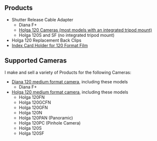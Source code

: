 ## Products

- Shutter Release Cable Adapter
  - Diana F+
  - [Holga 120 Cameras (most models with an integrated tripod mount)](holga-120-adapter)
  - Holga 120S and SF (no integrated tripod mount)
- Holga 120 Replacement Back Clips
- [Index Card Holder for 120 Format Film](index-card-holder)

## Supported Cameras
I make and sell a variety of Products for the following Cameras:

- [Diana 120 medium format camera](https://en.wikipedia.org/wiki/Diana_(camera)), including these models
  - Diana F+
- [Holga 120 medium format camera](https://en.wikipedia.org/wiki/Holga), including these models
  - Holga 120FN
  - Holga 120GCFN
  - Holga 120GFN
  - Holga 120N
  - Holga 120PAN (Panoramic)
  - Holga 120PC (Pinhole Camera)
  - Holga 120S
  - Holga 120SF
